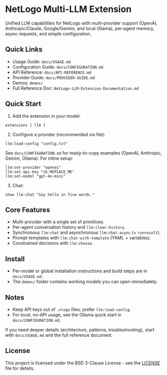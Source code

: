 # NetLogo Multi-LLM Extension

Unified LLM capabilities for NetLogo with multi-provider support (OpenAI, Anthropic/Claude, Google/Gemini, and local Ollama), per‑agent memory, async requests, and simple configuration.

## Quick Links
- Usage Guide: `docs/USAGE.md`
- Configuration Guide: `docs/CONFIGURATION.md`
- API Reference: `docs/API-REFERENCE.md`
- Provider Guide: `docs/PROVIDER-GUIDE.md`
- Demos: `demos/`
- Full Reference Doc: `NetLogo-LLM-Extension-Documentation.md`

## Quick Start
1) Add the extension in your model:
```
extensions [ llm ]
```
2) Configure a provider (recommended via file):
```
llm:load-config "config.txt"
```
See `docs/CONFIGURATION.md` for ready-to-copy examples (OpenAI, Anthropic, Gemini, Ollama). For inline setup:
```
llm:set-provider "openai"
llm:set-api-key "sk-REPLACE_ME"
llm:set-model "gpt-4o-mini"
```
3) Chat:
```
show llm:chat "Say hello in five words."
```

## Core Features
- Multi-provider with a single set of primitives.
- Per-agent conversation history and `llm:clear-history`.
- Synchronous `llm:chat` and asynchronous `llm:chat-async` (+ `runresult`).
- Prompt templates with `llm:chat-with-template` (YAML + variables).
- Constrained decisions with `llm:choose`.

## Install
- Per-model or global installation instructions and build steps are in `docs/USAGE.md`.
- The `demos/` folder contains working models you can open immediately.

## Notes
- Keep API keys out of `.nlogo` files; prefer `llm:load-config`.
- For local, no-API usage, see the Ollama quick start in `docs/CONFIGURATION.md`.

If you need deeper details (architecture, patterns, troubleshooting), start with `docs/USAGE.md` and the full reference document.

## License

This project is licensed under the BSD 3-Clause License - see the [LICENSE](../LICENSE) file for details.
